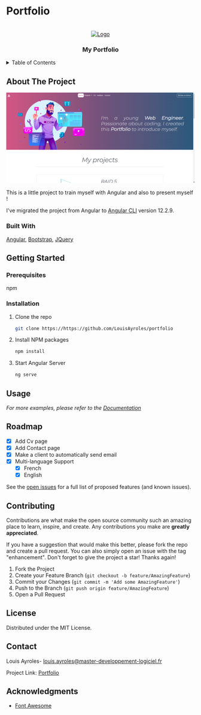 # Portfolio


<!-- PROJECT LOGO -->
<br />
<div>
<div align="center">
  <a href="https://github.com/othneildrew/Best-README-Template">
    <img src="https://github.com/LouisAyroles/portfolio/blob/master/src/assets/logo.png" alt="Logo" width="80" height="80">
  </a>
  </div>

  <h3 align="center">My Portfolio</h3>

<!-- TABLE OF CONTENTS -->
<details>
  <summary>Table of Contents</summary>
  <ol>
    <li>
      <a href="#about-the-project">About The Project</a>
      <ul>
        <li><a href="#built-with">Built With</a></li>
      </ul>
    </li>
    <li>
      <a href="#getting-started">Getting Started</a>
      <ul>
        <li><a href="#prerequisites">Prerequisites</a></li>
        <li><a href="#installation">Installation</a></li>
      </ul>
    </li>
    <li><a href="#usage">Usage</a></li>
    <li><a href="#roadmap">Roadmap</a></li>
    <li><a href="#contributing">Contributing</a></li>
    <li><a href="#license">License</a></li>
    <li><a href="#contact">Contact</a></li>
    <li><a href="#acknowledgments">Acknowledgments</a></li>
  </ol>
</details>



<!-- ABOUT THE PROJECT -->
## About The Project

[![Product Name Screen Shot][product-screenshot]](https://louis-ayroles.herokuapp.com)


This is a little project to train myself with Angular and also to present myself !

I've migrated the project from Angular to [Angular CLI](https://github.com/angular/angular-cli) version 12.2.9.



### Built With


 [Angular](https://angular.io/), [Bootstrap](https://getbootstrap.com), [JQuery](https://jquery.com)




<!-- GETTING STARTED -->
## Getting Started


### Prerequisites

 npm
  


### Installation


1. Clone the repo
   ```sh
   git clone https://https://github.com/LouisAyroles/portfolio
   ```
2. Install NPM packages
   ```sh
   npm install
   ```
3. Start Angular Server
   ```sh
   ng serve
   ```




<!-- USAGE EXAMPLES -->
## Usage


_For more examples, please refer to the [Documentation](https://example.com)_



<!-- ROADMAP -->
## Roadmap

- [x] Add Cv page
- [x] Add Contact page
- [x] Make a client to automatically send email
- [x] Multi-language Support
    - [x] French
    - [x] English

See the [open issues](https://github.com/LouisAyroles/portfolio/issues) for a full list of proposed features (and known issues).



<!-- CONTRIBUTING -->
## Contributing

Contributions are what make the open source community such an amazing place to learn, inspire, and create. Any contributions you make are **greatly appreciated**.

If you have a suggestion that would make this better, please fork the repo and create a pull request. You can also simply open an issue with the tag "enhancement".
Don't forget to give the project a star! Thanks again!

1. Fork the Project
2. Create your Feature Branch (`git checkout -b feature/AmazingFeature`)
3. Commit your Changes (`git commit -m 'Add some AmazingFeature'`)
4. Push to the Branch (`git push origin feature/AmazingFeature`)
5. Open a Pull Request


<!-- LICENSE -->
## License

Distributed under the MIT License.



<!-- CONTACT -->
## Contact

Louis Ayroles- louis.ayroles@master-developpement-logiciel.fr

Project Link: [Portfolio](https://louis-ayroles.herokuapp.com)



<!-- ACKNOWLEDGMENTS -->
## Acknowledgments


* [Font Awesome](https://fontawesome.com)



<!-- MARKDOWN LINKS & IMAGES -->
[linkedin-url]: https://www.linkedin.com/in/louis-ayroles-4123b9200/
[product-screenshot]: src/assets/screenHome.png
